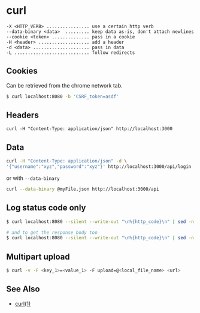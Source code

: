 # curl

```
-X <HTTP_VERB> ................ use a certain http verb
--data-binary <data>  ......... keep data as-is, don't attach newlines
--cookie <token> .............. pass in a cookie
-H <header> ................... add a header
-d <data> ..................... pass in data
-L ............................ follow redirects
```

## Cookies
Can be retrieved from the chrome network tab.

```sh
$ curl localhost:8080 -b 'CSRF_token=asdf'
```

## Headers
```
curl -H "Content-Type: application/json" http://localhost:3000
```

## Data
```sh
curl -H "Content-Type: application/json" -d \
'{"username":"xyz","password":"xyz"}' http://localhost:3000/api/login
```
or with `--data-binary`
```sh
curl --data-binary @myFile.json http://localhost:3000/api
```

## Log status code only
```sh
$ curl localhost:8080 --silent --write-out "\n%{http_code}\n" | sed -n '$p'

# and to get the response body too
$ curl localhost:8080 --silent --write-out "\n%{http_code}\n" | sed -n '$d'
```

## Multipart upload
```sh
$ curl -v -F <key_1>=<value_1> -F upload=@<local_file_name> <url>
```

## See Also
- [curl(1)](http://man.cx/curl)

